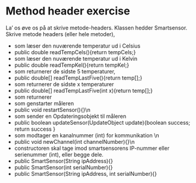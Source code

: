 ﻿# Method header exercise

La’ os øve os på at skrive metode-headers. Klassen hedder Smartsensor. Skrive metode headers (eller hele metoder),
- som læser den nuværende temperatur ud i Celsius	
- public double readTempCels(){return tempCels;}
- som læser den nuværende temperatur ud i Kelvin	
- public double readTempKel(){return tempKel;}
- som returnerer de sidste 5 temperaturer,		
- public double[] readTempLastFive(){return temp[];}
- som returnerer de sidste x temperaturer		
- public double[] readTempLastFive(int x){return temp[];}	
- som returnerer 
- som genstarter måleren				
- public void restartSensor(){}\n
- som sender en Opdateringsobjekt til måleren		
- public boolean updateSensor(UpdateObject update){boolean success; return success }
- som modtager en kanalnummer (int) for kommunikation	\n
- public void newChannel(int channelNumber){}\n
- constructoren skal tage imod smartsensorens IP-nummer eller serienummer (int), eller begge dele.	
- public SmartSensor(String ipAddress){}
- public SmartSensor(int serialNumber){}
- public SmartSensor(String ipAddress, int serialNumber){}
